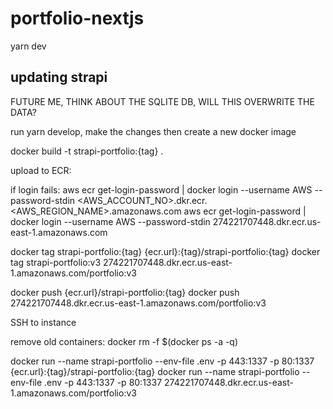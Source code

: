 # portfolio-nextjs

yarn dev
 
## updating strapi

FUTURE ME, THINK ABOUT THE SQLITE DB, WILL THIS OVERWRITE THE DATA? 

run yarn develop, make the changes then create a new docker image

docker build -t strapi-portfolio:{tag} . 

upload to ECR: 

if login fails:
aws ecr get-login-password | docker login --username AWS --password-stdin <AWS_ACCOUNT_NO>.dkr.ecr.<AWS_REGION_NAME>.amazonaws.com
aws ecr get-login-password | docker login --username AWS --password-stdin 274221707448.dkr.ecr.us-east-1.amazonaws.com

docker tag strapi-portfolio:{tag} {ecr.url}:{tag}/strapi-portfolio:{tag}
docker tag strapi-portfolio:v3 274221707448.dkr.ecr.us-east-1.amazonaws.com/portfolio:v3

docker push {ecr.url}/strapi-portfolio:{tag}
docker push 274221707448.dkr.ecr.us-east-1.amazonaws.com/portfolio:v3

SSH to instance

remove old containers:  docker rm -f $(docker ps -a -q)

docker run --name strapi-portfolio  --env-file .env -p 443:1337 -p 80:1337 {ecr.url}:{tag}/strapi-portfolio:{tag}
docker run --name strapi-portfolio  --env-file .env -p 443:1337 -p 80:1337 274221707448.dkr.ecr.us-east-1.amazonaws.com/portfolio:v3